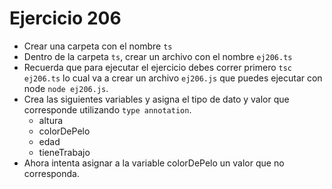 # Ejercicio 206

- Crear una carpeta con el nombre `ts`
- Dentro de la carpeta `ts`, crear un archivo con el nombre `ej206.ts`
- Recuerda que para ejecutar el ejercicio debes correr primero `tsc ej206.ts` lo cual va a crear un archivo `ej206.js` que puedes ejecutar con node `node ej206.js`.
- Crea las siguientes variables y asigna el tipo de dato y valor que corresponde utilizando `type annotation`.
  - altura
  - colorDePelo
  - edad
  - tieneTrabajo
- Ahora intenta asignar a la variable colorDePelo un valor que no corresponda.
